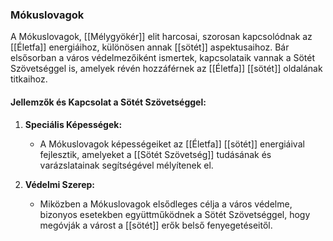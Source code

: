 ### Mókuslovagok

A Mókuslovagok, [[Mélygyökér]] elit harcosai, szorosan kapcsolódnak az [[Életfa]] energiáihoz, különösen annak [[sötét]] aspektusaihoz. Bár elsősorban a város védelmezőiként ismertek, kapcsolataik vannak a Sötét Szövetséggel is, amelyek révén hozzáférnek az [[Életfa]] [[sötét]] oldalának titkaihoz.

#### Jellemzők és Kapcsolat a Sötét Szövetséggel:

1. **Speciális Képességek:**
    
    - A Mókuslovagok képességeiket az [[Életfa]] [[sötét]] energiáival fejlesztik, amelyeket a [[Sötét Szövetség]] tudásának és varázslatainak segítségével mélyítenek el.
2. **Védelmi Szerep:**
    
    - Miközben a Mókuslovagok elsődleges célja a város védelme, bizonyos esetekben együttműködnek a Sötét Szövetséggel, hogy megóvják a várost a [[sötét]] erők belső fenyegetéseitől.